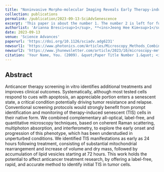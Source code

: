 ```yaml
---
title: "Noninvasive Morpho-molecular Imaging Reveals Early Therapy-induced Senescence in Human Cancer Cells"
collection: publications
permalink: /publication/2023-09-13-SciAdvSenescence
excerpt: 'This paper is about the number 1. The number 2 is left for future work.'
authorlist: 'Arianna Bresci<sup>1</sup>, **<ins>Jeong Hee Kim<sup>1</sup></ins>**, Silvia Ghislanzoni, Francesco Manetti, Lintong Wu, Federico Vernuccio, Chiara Ceconello, Salvatore Sorrentino, Ishan Barman, Italia Bongarzone, Giulio Cerullo, Renzo Vanna, Dario Polli'
date: 2023-09-13
venue: 'Science Advances'
paperurl: 'https://doi.org/10.1126/sciadv.adg6231'
newsurl1: 'https://www.photonics.com/Articles/Microscopy_Methods_Combine_to_Detect/a69380'
newsurl2: 'https://www.jhunewsletter.com/article/2023/10/microscopy-methods-have-potential-to-detect-treatment-resistant-cancer-cells-early'
citation: 'Your Name, You. (2009). &quot;Paper Title Number 1.&quot; <i>Journal 1</i>. 1(1).'
---
```


Abstract
------
Anticancer therapy screening in vitro identifies additional treatments and improves clinical outcomes. Systematically, although most tested cells respond to cues with apoptosis, an appreciable portion enters a senescent state, a critical condition potentially driving tumor resistance and relapse. Conventional screening protocols would strongly benefit from prompt identification and monitoring of therapy-induced senescent (TIS) cells in their native form. We combined complementary all-optical, label-free, and quantitative microscopy techniques, based on coherent Raman scattering, multiphoton absorption, and interferometry, to explore the early onset and progression of this phenotype, which has been understudied in unperturbed conditions. We identified TIS manifestations as early as 24 hours following treatment, consisting of substantial mitochondrial rearrangement and increase of volume and dry mass, followed by accumulation of lipid vesicles starting at 72 hours. This work holds the potential to affect anticancer treatment research, by offering a label-free, rapid, and accurate method to identify initial TIS in tumor cells.
